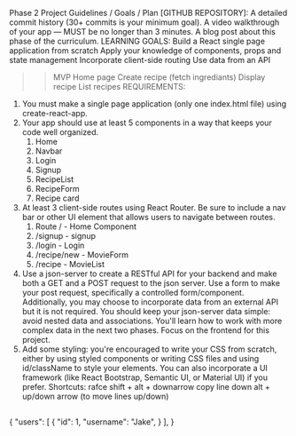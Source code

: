 Phase 2 Project Guidelines / Goals / Plan
[GITHUB REPOSITORY]: A detailed commit history (30+ commits is your minimum goal).
A video walkthrough of your app — MUST be no longer than 3 minutes. 
A blog post about this phase of the curriculum. 
LEARNING GOALS:
Build a React single page application from scratch
Apply your knowledge of components, props and state management
Incorporate client-side routing
Use data from an API
>> MVP
Home page
Create recipe (fetch ingrediants)
Display recipe
List recipes
REQUIREMENTS:
1. You must make a single page application (only one index.html file) using create-react-app.
2. Your app should use at least 5 components in a way that keeps your code well organized.
    1. Home
    2. Navbar
    3. Login
    4. Signup
    5. RecipeList
    6. RecipeForm
    7. Recipe card
3.  At least 3 client-side routes using React Router. Be sure to include a nav bar or other UI element that allows users to navigate between routes.
    1.  Route / - Home Component
    2. /signup - signup
    3. /login - Login
    4. /recipe/new - MovieForm
    5. /recipe - MovieList
4. Use a json-server to create a RESTful API for your backend and make both a GET and a POST request to the json server. Use a form to make your post request, specifically a controlled form/component. Additionally, you may choose to incorporate data from an external API but it is not required.
You should keep your json-server data simple: avoid nested data and associations. You'll learn how to work with more complex data in the next two phases. Focus on the frontend for this project.
5. Add some styling: you're encouraged to write your CSS from scratch, either by using styled components or writing CSS files and using id/className to style your elements. You can also incorporate a UI framework (like React Bootstrap, Semantic UI, or Material UI) if you prefer.
Shortcuts:
rafce
shift + alt + downarrow copy line down
alt + up/down arrow (to move lines up/down)

##
{
    "users": [
        {
            "id": 1, 
            "username": "Jake",
        }
    ],
}
